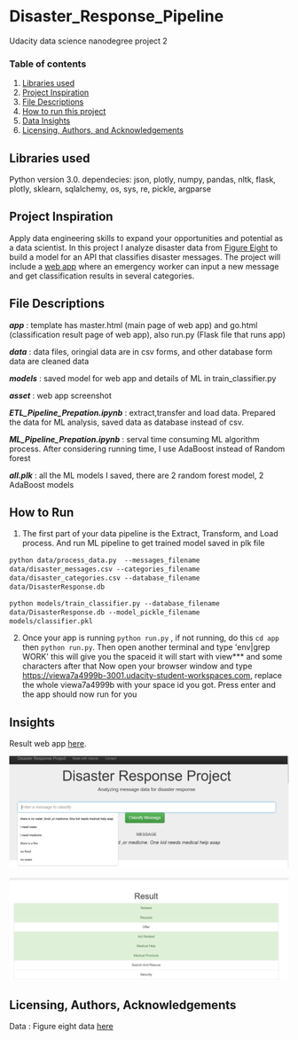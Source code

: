# Disaster_Response_Pipeline
Udacity data science nanodegree project 2

### Table of contents

1. [Libraries used](#Libraries)
2. [Project Inspiration](#Inspiration)
3. [File Descriptions](#files)
4. [How to run this project](#run)
5. [Data Insights](#Insights)
6. [Licensing, Authors, and Acknowledgements](#licensing)


## Libraries used <a name="Libraries used"></a>

Python version 3.0.
dependecies: json, plotly, numpy, pandas, nltk, flask, plotly, sklearn, sqlalchemy, os, sys, re, pickle, argparse

## Project Inspiration<a name="Inspiration"></a>

Apply data engineering skills to expand your opportunities and potential as a data scientist. In this project I analyze disaster data 
from [Figure Eight](https://appen.com/) to build a model for an API that classifies disaster messages. The project will include a [web 
app](https://view6914b2f4-3001.udacity-student-workspaces.com/) where an emergency worker can input a new message and get classification 
results in several categories.


## File Descriptions <a name="files"></a>

*__app__* : template has master.html (main page of web app) and go.html (classification result page of web app), also run.py  (Flask file that runs app)

*__data__* : data files, oringial data are in csv forms, and other database form data are cleaned data

*__models__* : saved model for web app and details of ML in train_classifier.py

*__asset__* : web app screenshot

*__ETL_Pipeline_Prepation.ipynb__* : extract,transfer and load data. Prepared the data for ML analysis, saved data as database instead of csv.

*__ML_Pipeline_Prepation.ipynb__* : serval time consuming ML algorithm process. After considering running time, I use AdaBoost instead of Random forest

*__all.plk__* :  all the ML models I saved, there are 2 random forest model, 2 AdaBoost models


## How to Run <a name="run"></a>

1. The first part of your data pipeline is the Extract, Transform, and Load process. And run ML pipeline to get trained model saved in plk file
```
python data/process_data.py  --messages_filename 
data/disaster_messages.csv --categories_filename 
data/disaster_categories.csv --database_filename 
data/DisasterResponse.db
```

```
python models/train_classifier.py --database_filename 
data/DisasterResponse.db --model_pickle_filename 
models/classifier.pkl
```

2. Once your app is running `python run.py` , if not running, do this `cd app`  then `python run.py`. 
Then open another terminal and type 'env|grep WORK' this will give you the spaceid it will start with view*** and 
some characters after that Now open your browser window and type https://viewa7a4999b-3001.udacity-student-workspaces.com, 
replace the whole viewa7a4999b with your space id you got. Press enter and the app should now run for you



## Insights<a name="insights"></a>

Result web app [here](https://view6914b2f4-3001.udacity-student-workspaces.com/).

![web app screenshot](asset/pic1.png)

![web app screenshot](asset/pic2.png)


## Licensing, Authors, Acknowledgements<a name="licensing"></a>

Data : Figure eight data [here](https://appen.com/)
